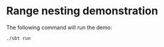 Range nesting demonstration
===========================

The following command will run the demo:

``` bash
./sbt run
```

